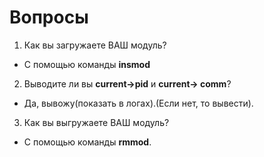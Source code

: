 # Вопросы


1. Как вы загружаете ВАШ модуль?
- С помощью команды **insmod**

2. Выводите ли вы **current->pid** и **current-> comm**?
- Да, вывожу(показать в логах).(Если нет, то вывести). 

3. Как вы выгружаете ВАШ модуль?
- С помощью команды **rmmod**.
